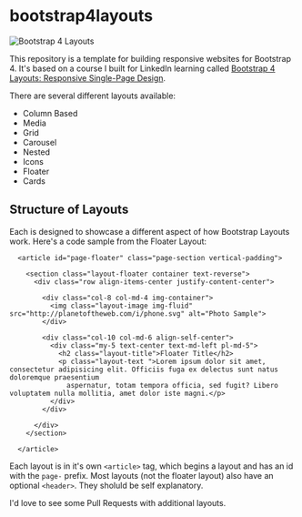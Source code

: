 
# bootstrap4layouts
![Bootstrap 4 Layouts](https://media.licdn.com/media-proxy/ext?w=1200&h=675&f=n&hash=pTXYziX2dSfQCusCiimqQQFchJ8%3D&ora=1%2CaFBCTXdkRmpGL2lvQUFBPQ%2CxAVta5g-0R6plxVUzgUv5K_PrkC9q0RIUJDPBy-lWiKs_tefZHbuf8PdZLSioloUfC8HkgAwe-ugQDfmGo69LcLmY4Yx3A)

This repository is a template for building responsive websites for Bootstrap 4. It's based on a course I built for LinkedIn learning called [Bootstrap 4 Layouts: Responsive Single-Page Design](https://www.linkedin.com/learning/bootstrap-4-layouts-responsive-single-page-design/creating-a-bootstrap-4-layout?u=104).

There are several different layouts available:

- Column Based
- Media
- Grid
- Carousel
- Nested
- Icons
- Floater
- Cards

## Structure of Layouts

Each is designed to showcase a different aspect of how Bootstrap Layouts work. Here's a code sample from the Floater Layout:

```
  <article id="page-floater" class="page-section vertical-padding">

    <section class="layout-floater container text-reverse">
      <div class="row align-items-center justify-content-center">

        <div class="col-8 col-md-4 img-container">
          <img class="layout-image img-fluid" src="http://planetoftheweb.com/i/phone.svg" alt="Photo Sample">
        </div>

        <div class="col-10 col-md-6 align-self-center">
          <div class="my-5 text-center text-md-left pl-md-5">
            <h2 class="layout-title">Floater Title</h2>
            <p class="layout-text ">Lorem ipsum dolor sit amet, consectetur adipisicing elit. Officiis fuga ex delectus sunt natus doloremque praesentium
              aspernatur, totam tempora officia, sed fugit? Libero voluptatem nulla mollitia, amet dolor iste magni.</p>
          </div>
        </div>

      </div>
    </section>

  </article>
```

Each layout is in it's own `<article>` tag, which begins a layout and has an id with the `page-` prefix.
Most layouts (not the floater layout) also have an optional `<header>`. They sholuld be self explanatory.

I'd love to see some Pull Requests with additional layouts.

